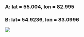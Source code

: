 







### A: lat = 55.004, lon = 82.995
### B: lat= 54.9236, lon = 83.0996


<img src = "region.png">







